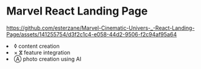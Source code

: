 <h1> Marvel React Landing Page </h1>


https://github.com/esterzane/Marvel-Cinematic-Univers-_-React-Landing-Page/assets/141255754/d3f2c1c4-e058-44d2-9506-f2c94af95a64


<p> 
 <li> ◊  content creation </li>
 <li> × ⴵ feature integration </li>
 <li>Ⓐ photo creation using AI </li>
</p>

